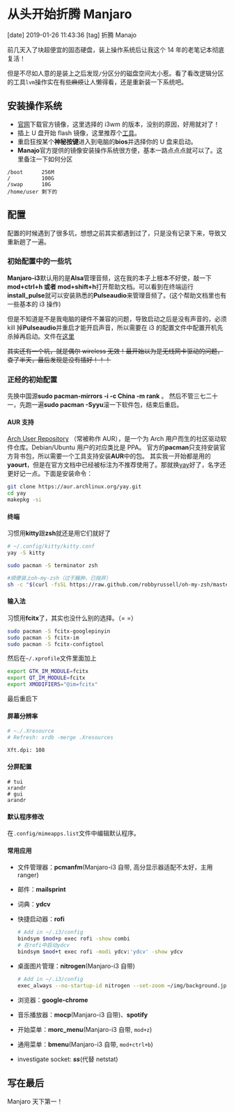 # 从头开始折腾 Manjaro

[date] 2019-01-26 11:43:36
[tag] 折腾 Manajo

前几天入了块超便宜的固态硬盘，装上操作系统后让我这个 14 年的老笔记本彻底复活！

但是不尽如人意的是装上之后发现`/`分区分的磁盘空间太小惹。看了看改逻辑分区的工具`lvm`操作实在有些~~麻烦~~让人懒得看，还是重新装一下系统吧。

## 安装操作系统

- [官网](https://manjaro.org/download/i3/)下载官方镜像，这里选择的 i3wm 的版本，没别的原因，好用就对了！
- 插上 U 盘开始 flash 镜像，这里推荐个[工具](https://etcher.io/)。
- 重启狂按某个**神秘按键**进入到电脑的**bios**并选择你的 U 盘来启动。
- **Manajo**官方提供的镜像安装操作系统很方便，基本一路点点点就可以了。这里备注一下如何分区

```
/boot      256M
/          100G
/swap      10G
/home/user 剩下的
```

## 配置

配置的时候遇到了很多坑，想想之前其实都遇到过了，只是没有记录下来，导致又重新趟了一遍。

### 初始配置中的一些坑

**Manjaro-i3**默认用的是**Alsa**管理音频，这在我的本子上根本不好使，敲一下**mod+ctrl+h 或者 mod+shift+h**打开帮助文档。可以看到在终端运行**install_pulse**就可以安装熟悉的**Pulseaudio**来管理音频了。(这个帮助文档里也有一些基本的 i3 操作)

但是不知道是不是我电脑的硬件不兼容的问题，导致启动之后是没有声音的，必须 kill 掉**Pulseaudio**并重启才能开启声音，所以需要在 i3 的配置文件中配置开机先杀掉再启动。文件在[这里](https://github.com/PangPangPangPangPang/dotfiles/blob/master/default_config)

~~其实还有一个坑，就是偶尔 wireless 无效！最开始以为是无线网卡驱动的问题，查了半天，最后发现是没有插好！！！~~

### 正经的初始配置

先换中国源**sudo pacman-mirrors -i -c China -m rank** 。
然后不管三七二十一，先跑一遍**sudo pacman -Syyu**滚一下软件包，结束后重启。

#### AUR 支持

[Arch User Repository](https://wiki.archlinux.org/index.php/Arch_User_Repository) （常被称作 AUR），是一个为 Arch 用户而生的社区驱动软件仓库。Debian/Ubuntu 用户的对应类比是 PPA。
官方的**pacman**只支持安装官方背书包，所以需要一个工具支持安装**AUR**中的包。
其实我一开始都是用的**yaourt**，但是在官方文档中已经被标注为不推荐使用了。那就换[yay](https://github.com/Jguer/yay)好了，名字还更好记一点。下面是安装命令：

```sh
git clone https://aur.archlinux.org/yay.git
cd yay
makepkg -si
```

#### 终端

习惯用**kitty**跟**zsh**就还是用它们就好了

```sh
# ~/.config/kitty/kitty.conf
yay -S kitty
```

```sh
sudo pacman -S terminator zsh

#顺便装上oh-my-zsh（过于臃肿，已抛弃）
sh -c "$(curl -fsSL https://raw.github.com/robbyrussell/oh-my-zsh/master/tools/install.sh)"
```

#### 输入法

习惯用**fcitx**了，其实也没什么别的选择。（= =）

```sh
sudo pacman -S fcitx-googlepinyin
sudo pacman -S fcitx-im
sudo pacman -S fcitx-configtool
```

然后在`~/.xprofile`文件里面加上

```sh
export GTK_IM_MODULE=fcitx
export QT_IM_MODULE=fcitx
export XMODIFIERS="@im=fcitx"
```

最后重启下

#### 屏幕分辨率

```sh
# ~./.Xresource
# Refresh: xrdb -merge .Xresources

Xft.dpi: 108
```

#### 分屏配置

```
# tui
xrandr
# gui
arandr
```

#### 默认程序修改

在`.config/mimeapps.list`文件中编辑默认程序。

#### 常用应用

- 文件管理器：**pcmanfm**(Manjaro-i3 自带, 高分显示器适配不太好，主用 ranger)
- 邮件：**mailsprint**
- 词典：**ydcv**
- 快捷启动器：**rofi**

  ```sh
  # Add in ~/.i3/config
  bindsym $mod+p exec rofi -show combi
  # 在rofi中启动ydcv
  bindsym $mod+t exec rofi -modi ydcv:'ydcv' -show ydcv
  ```

- 桌面图片管理：**nitrogen**(Manjaro-i3 自带)

  ```sh
  # Add in ~/.i3/config
  exec_always --no-startup-id nitrogen --set-zoom ~/img/background.jpg
  ```

- 浏览器：**google-chrome**
- 音乐播放器：**mocp**(Manjaro-i3 自带)、**spotify**
- 开始菜单：**morc_menu**(Manjaro-i3 自带, `mod+z`)
- 通用菜单：**bmenu**(Manjaro-i3 自带, `mod+ctrl+b`)
- investigate socket: **_ss_**(代替 netstat)

## 写在最后

Manjaro 天下第一！
